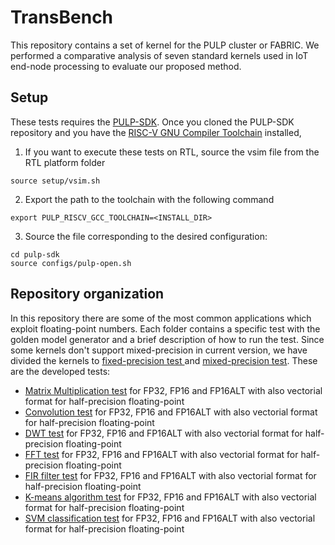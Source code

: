 # TransBench
This repository contains a set of kernel for the PULP cluster or FABRIC.
We performed a comparative analysis of seven standard kernels used in IoT end-node processing to evaluate our proposed method.


## Setup
These tests requires the [PULP-SDK](https://github.com/pulp-platform/pulp-sdk). Once you cloned the PULP-SDK repository and you have the [RISC-V GNU Compiler Toolchain](https://github.com/pulp-platform/pulp-riscv-gnu-toolchain) installed,

1. If you want to execute these tests on RTL, source the vsim file from the RTL platform folder

~~~~~shell
source setup/vsim.sh
~~~~~

2. Export the path to the toolchain with the following command

~~~~~shell
export PULP_RISCV_GCC_TOOLCHAIN=<INSTALL_DIR>
~~~~~

3. Source the file corresponding to the desired configuration:

~~~~~shell
cd pulp-sdk
source configs/pulp-open.sh
~~~~~

## Repository organization
In this repository there are some of the most common applications which exploit floating-point numbers. Each folder contains a specific test with the golden model generator and a brief description of how to run the test. 
Since some kernels don't support mixed-precision in current version, we have divided the kernels to [fixed-precision test ](./fixed_precision/) and [mixed-precision test](./mixed_precision/).
These are the developed tests:

- [Matrix Multiplication test](./mixed_precision/matmul/) for FP32, FP16 and FP16ALT with also vectorial format for half-precision floating-point
- [Convolution test](./mixed_precision/convolution/) for FP32, FP16 and FP16ALT with also vectorial format for half-precision floating-point
- [DWT test](./fixed_precision/DWT) for FP32, FP16 and FP16ALT with also vectorial format for half-precision floating-point
- [FFT test](./fixed_precision/FFT) for FP32, FP16 and FP16ALT with also vectorial format for half-precision floating-point
- [FIR filter test](./mixed_precision/fir) for FP32, FP16 and FP16ALT with also vectorial format for half-precision floating-point
- [K-means algorithm test](./fixed_precision/kmeans) for FP32, FP16 and FP16ALT with also vectorial format for half-precision floating-point
- [SVM classification test](./mixed_precision/SVM/) for FP32, FP16 and FP16ALT with also vectorial format for half-precision floating-point
